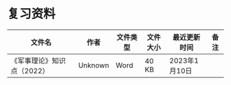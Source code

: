 # 复习资料

文件名|作者|文件类型|文件大小|最近更新时间|备注
---|---|---|---|---|---
《军事理论》知识点（2022）|Unknown|Word|40 KB|2023年1月10日
